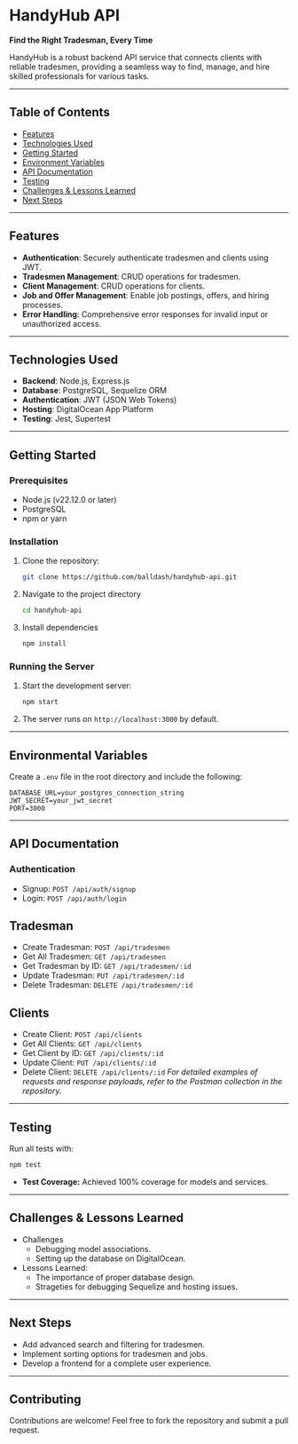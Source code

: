 # HandyHub API

**Find the Right Tradesman, Every Time**

HandyHub is a robust backend API service that connects clients with reliable tradesmen, providing a seamless way to find, manage, and hire skilled professionals for various tasks.

---

## Table of Contents
- [Features](#features)
- [Technologies Used](#technologies-used)
- [Getting Started](#getting-started)
- [Environment Variables](#environment-variables)
- [API Documentation](#api-documentation)
- [Testing](#testing)
- [Challenges & Lessons Learned](#challenges--lessons-learned)
- [Next Steps](#next-steps)

---

## Features

- **Authentication**: Securely authenticate tradesmen and clients using JWT.
- **Tradesmen Management**: CRUD operations for tradesmen.
- **Client Management**: CRUD operations for clients.
- **Job and Offer Management**: Enable job postings, offers, and hiring processes.
- **Error Handling**: Comprehensive error responses for invalid input or unauthorized access.

---

## Technologies Used

- **Backend**: Node.js, Express.js
- **Database**: PostgreSQL, Sequelize ORM
- **Authentication**: JWT (JSON Web Tokens)
- **Hosting**: DigitalOcean App Platform
- **Testing**: Jest, Supertest

---

## Getting Started

### Prerequisites

- Node.js (v22.12.0 or later)
- PostgreSQL
- npm or yarn

### Installation

1. Clone the repository:
   ```bash
   git clone https://github.com/balldash/handyhub-api.git
   ```
2. Navigate to the project directory
    ```bash
    cd handyhub-api
    ```
3. Install dependencies
    ```bash
    npm install
    ```

### Running the Server

1. Start the development server:
    ```bash
    npm start
    ```
2. The server runs on `http://localhost:3000` by default.

---

## Environmental Variables
Create a `.env` file in the root directory and include the following:
```env
DATABASE_URL=your_postgres_connection_string
JWT_SECRET=your_jwt_secret
PORT=3000
```

---

## API Documentation

### Authentication
- Signup: `POST /api/auth/signup`
- Login: `POST /api/auth/login`

## Tradesman
- Create Tradesman: `POST /api/tradesmen`
- Get All Tradesmen: `GET /api/tradesmen`
- Get Tradesman by ID: `GET /api/tradesmen/:id`
- Update Tradesman: `PUT /api/tradesmen/:id`
- Delete Tradesman: `DELETE /api/tradesmen/:id`

## Clients
- Create Client: `POST /api/clients`
- Get All Clients: `GET /api/clients`
- Get Client by ID: `GET /api/clients/:id`
- Update Client: `PUT /api/clients/:id`
- Delete Client: `DELETE /api/clients/:id`
*For detailed examples of requests and response payloads, refer to the Postman collection in the repository.*

---

## Testing
Run all tests with:
```bash
npm test
```
- **Test Coverage:** Achieved 100% coverage for models and services.

---

## Challenges & Lessons Learned
- Challenges
    - Debugging model associations.
    - Setting up the database on DigitalOcean.
- Lessons Learned:
    - The importance of proper database design.
    - Strageties for debugging Sequelize and hosting issues.
 ---

 ## Next Steps
 - Add advanced search and filtering for tradesmen.
 - Implement sorting options for tradesmen and jobs.
 - Develop a frontend for a complete user experience.

 ---
 
 ## Contributing
 Contributions are welcome! Feel free to fork the repository and submit a pull request.
